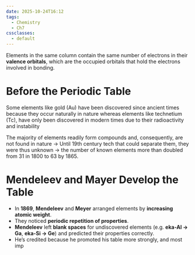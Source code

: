 ```yaml
---
date: 2025-10-24T16:12
tags:
  - Chemistry
  - Ch7
cssclasses:
  - default
---
```

Elements in the same column contain the same number of electrons in their **valence orbitals**, which are the occupied orbitals that hold the electrons involved in bonding.

# Before the Periodic Table 

Some elements like gold (Au) have been discovered since ancient times because they occur naturally in nature whereas elements like technetium (Tc), have only been discovered in modern times due to their radioactivity and instability 

The majority of elements readily form compounds and, consequently, are not found in nature 
	-> Until 19th century tech that could separate them, they were thus unknown
	-> the number of known elements more than doubled from 31 in 1800 to 63 by 1865.

# Mendeleev and Mayer Develop the Table

- In **1869**, **Mendeleev** and **Meyer** arranged elements by **increasing atomic weight**.
- They noticed **periodic repetition of properties**.
- **Mendeleev** left **blank spaces** for undiscovered elements (e.g. **eka-Al → Ga**, **eka-Si → Ge**) and predicted their properties correctly.
- He’s credited because he promoted his table more strongly, and most imp